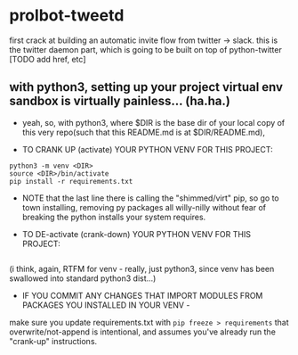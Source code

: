 # prolbot-tweetd

first crack at building an automatic invite flow from twitter -> slack.  this is the twitter daemon part, which is going to be built on top of python-twitter [TODO add href, etc]

## with python3, setting up your project virtual env sandbox is virtually painless... (ha.ha.)


* yeah, so, with python3, where $DIR is the base dir of your local copy of this very repo(such that this README.md is at $DIR/README.md),


* TO CRANK UP (activate) YOUR PYTHON VENV FOR THIS PROJECT: 

```cd <DIR>
python3 -m venv <DIR>
source <DIR>/bin/activate
pip install -r requirements.txt
```

* NOTE that the last line there is calling the "shimmed/virt" pip, so go to town installing, removing py packages all willy-nilly without
fear of breaking the python installs your system requires. 






* TO DE-activate (crank-down) YOUR PYTHON VENV FOR THIS PROJECT:


```source <DIR>/bin/deactivate
```

(i think, again, RTFM for venv - really, just python3, since venv has been swallowed into standard python3 dist...)



* IF YOU COMMIT ANY CHANGES THAT IMPORT MODULES FROM PACKAGES YOU INSTALLED IN YOUR VENV -

make sure you update requirements.txt with
`pip freeze > requirements`
that overwrite/not-append is intentional, and assumes you've already run the "crank-up" instructions.
